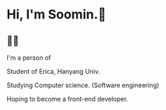 # Hi, I'm Soomin.🐰

## 👩‍💻

I'm a person of 

Student of Erica, Hanyang Univ. 

Studying Computer science. (Software engineering)

Hoping to become a front-end developer. 